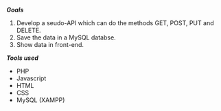***Goals***
1. Develop a seudo-API which can do the methods GET, POST, PUT and DELETE.
2. Save the data in a MySQL databse.
3. Show data in front-end.

***Tools used***
- PHP
- Javascript
- HTML
- CSS
- MySQL (XAMPP)
